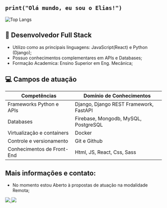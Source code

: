 ## `print("Olá mundo, eu sou o Elias!")`
![Top Langs](https://github-readme-stats.vercel.app/api/top-langs/?username=devEliasJr&layout=compact)

## 🔭 Desenvolvedor Full Stack
  - Utilizo como as principais linguagens: JavaScript(React) e Python (Django);
  - Possuo conhecimentos complementares em APIs e Databases;
  - Formação Academica: Ensino Superior em Eng. Mecânica;

## 💻 Campos de atuação
 Competências | Domínio de Conhecimentos
-------------|------------
Frameworks Python e APIs| Django, Django REST Framework, FastAPI 
Databases  | Firebase, Mongodb, MySQL, PostgreSQL
Virtualização e containers | Docker
Controle e versionamento | Git e Github
Conhecimentos de Front-End  | Html, JS, React, Css, Sass

## Mais informações e contato:
- No momento estou Aberto à propostas de atuação na modalidade Remota;

<div>
  <a href="mailto:jreliasdeveloper@gmail.com" target="_blank">
    <img src="https://img.shields.io/badge/Gmail-D14836?style=for-the-badge&logo=gmail&logoColor=white" target="_blank">
  </a>

  <a href="https://www.linkedin.com/in/elias-junior-253194141" target="_blank">
    <img src="https://img.shields.io/badge/LinkedIn-0077B5?style=for-the-badge&logo=linkedin&logoColor=white" target="_blank">
  </a>
</div>



